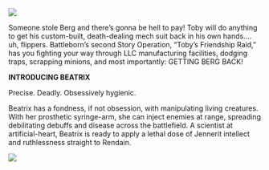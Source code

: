 <img src="toby-DLC-web.jpg">

Someone stole Berg and there’s gonna be hell to pay! Toby will do anything to get his custom-built, death-dealing mech suit back in his own hands…. uh, flippers. Battleborn’s second Story Operation, “Toby’s Friendship Raid,” has you fighting your way through LLC manufacturing facilities, dodging traps, scrapping minions, and most importantly: GETTING BERG BACK!

**INTRODUCING BEATRIX**

Precise. Deadly. Obsessively hygienic.

Beatrix has a fondness, if not obsession, with manipulating living creatures. With her prosthetic syringe-arm, she can inject enemies at range, spreading debilitating debuffs and disease across the battlefield. A scientist at artificial-heart, Beatrix is ready to apply a lethal dose of Jennerit intellect and ruthlessness straight to Rendain.

<img src="Beatrix_concept.jpg">